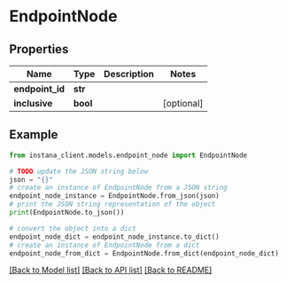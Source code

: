 # EndpointNode


## Properties

Name | Type | Description | Notes
------------ | ------------- | ------------- | -------------
**endpoint_id** | **str** |  | 
**inclusive** | **bool** |  | [optional] 

## Example

```python
from instana_client.models.endpoint_node import EndpointNode

# TODO update the JSON string below
json = "{}"
# create an instance of EndpointNode from a JSON string
endpoint_node_instance = EndpointNode.from_json(json)
# print the JSON string representation of the object
print(EndpointNode.to_json())

# convert the object into a dict
endpoint_node_dict = endpoint_node_instance.to_dict()
# create an instance of EndpointNode from a dict
endpoint_node_from_dict = EndpointNode.from_dict(endpoint_node_dict)
```
[[Back to Model list]](../README.md#documentation-for-models) [[Back to API list]](../README.md#documentation-for-api-endpoints) [[Back to README]](../README.md)


